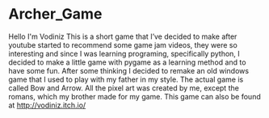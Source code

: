 # Archer_Game
Hello I'm Vodiniz This is a short game that I’ve decided to make after youtube started to recommend some game jam videos, they were so
interesting and since I was learning programing, specifically python, I decided to make a little game with pygame as a learning method
and to have some fun. After some thinking I decided to remake an old windows game that I used to play with my father in my style.
The actual game is called Bow and Arrow. All the pixel art was created by me, except the romans, which my brother made for my game. 
This game can also be found at http://vodiniz.itch.io/
